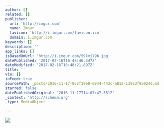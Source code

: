 ```yaml
---
author: []
related: []
publisher:
  url: 'http://imgur.com'
  name: Imgur
  favicon: 'http://i.imgur.com/favicon.ico'
  domain: i.imgur.com
keywords: []
description: ''
app_links: []
isBasedOnUrl: 'http://i.imgur.com/59kvjl9b.jpg'
datePublished: '2017-02-16T16:48:46.347Z'
dateModified: '2017-02-16T16:48:21.897Z'
title: ''
via: {}
inFeed: true
sourcePath: _posts/2016-11-17-862f39e0-6944-443c-a012-13953f95024d.md
starred: false
datePublishedOriginal: '2016-11-17T14:07:47.551Z'
_context: 'http://schema.org'
_type: MediaObject

---
```

<article style=""><img src="http://imgur.com/59kvjl9b.jpg" /></article>
